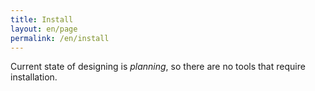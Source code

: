 ```yaml
---
title: Install
layout: en/page
permalink: /en/install
---
```


Current state of designing is _planning_, so there are no tools that require installation.
